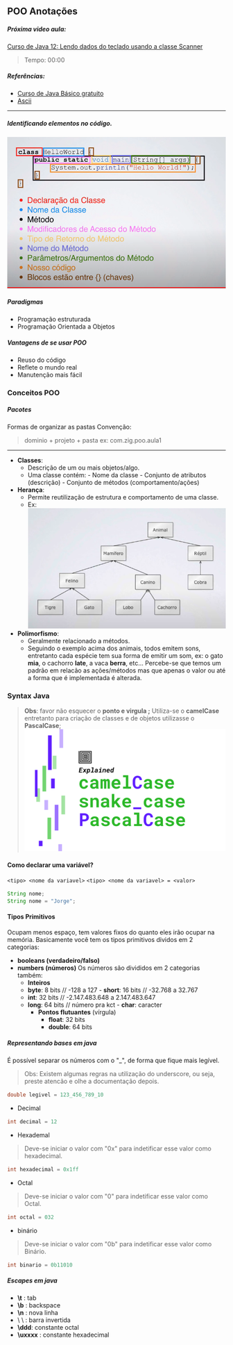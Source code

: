 ## POO Anotações

##### Próxima video aula: 
[Curso de Java 12: Lendo dados do teclado usando a classe Scanner](https://www.youtube.com/watch?v=Z6Y8zupCKfk&list=PLGxZ4Rq3BOBq0KXHsp5J3PxyFaBIXVs3r&index=15)
> Tempo: 00:00
##### Referências:

-   [Curso de Java Básico gratuito](https://youtube.com/playlist?list=PLGxZ4Rq3BOBq0KXHsp5J3PxyFaBIXVs3r&si=kR03_n1LTnHH2wzU)
- [Ascii](https://www.asciitable.com/)
---

##### Identificando elementos no código.
![alt text](codeelements.png)

##### Paradigmas

-   Programação estruturada
-   Programação Orientada a Objetos

##### Vantagens de se usar POO

-   Reuso do código
-   Reflete o mundo real
-   Manutenção mais fácil

### Conceitos POO

##### Pacotes
Formas de organizar as pastas
Convenção:

> dominio + projeto + pasta
> ex: com.zig.poo.aula1

---

-   **Classes**:
    - Descrição de um ou mais objetos/algo.
    - Uma classe contém: - Nome da classe - Conjunto de atributos (descrição) - Conjunto de métodos (comportamento/ações)
-   **Herança**:
    - Permite reutilização de estrutura e comportamento de uma classe.
    - Ex:
    ![alt text](heranca.png)
-   **Polimorfismo**:
    - Geralmente relacionado a métodos.
    - Seguindo o exemplo acima dos animais, todos emitem sons, entretanto cada espécie tem sua forma de emitir um som, ex: o gato **mia**, o cachorro **late**, a vaca **berra**, etc...
    Percebe-se que temos um padrão em relacão as ações/métodos mas que apenas o valor ou até a forma que é implementada é alterada.

### Syntax Java

> **Obs**: favor não esquecer o **ponto e virgula ;**
> Utiliza-se o **camelCase** entretanto para criação de classes e de objetos utilizasse o **PascalCase**;
> ![alt text](case.png)

#### Como declarar uma variável?
`<tipo> <nome da variavel>`
`<tipo> <nome da variavel> = <valor>`

```java
String nome;
String nome = "Jorge";
```

#### Tipos Primitivos
Ocupam menos espaço, tem valores fixos do quanto eles irão ocupar na memória.
Basicamente você tem os tipos primitivos dividos em 2 categorias:

-   **booleans (verdadeiro/falso)**
-   **numbers (números)**
    Os números são divididos em 2 categorias também:
    - **Inteiros** 
    - **byte**: 8 bits // -128 a 127 - **short**: 16 bits // -32.768 a 32.767 
    - **int**: 32 bits // -2.147.483.648 a 2.147.483.647 
    - **long**: 64 bits // número pra kct - **char**: caracter
        -   **Pontos flutuantes** (vírgula)
            -   **float**: 32 bits
            -   **double**: 64 bits

##### Representando bases em java
É possível separar os números com o "_", de forma que fique mais legível.
> Obs: Existem algumas regras na utilização do underscore, ou seja, preste atencão e olhe a documentação depois. 
```java
double legivel = 123_456_789_10
```
* Decimal
```java
int decimal = 12
```
* Hexademal
> Deve-se iniciar o valor com "0x" para indetificar esse valor como hexadecimal.
```java
int hexadecimal = 0x1ff
```
* Octal
> Deve-se iniciar o valor com "0" para indetificar esse valor como Octal.
```java
int octal = 032
```
* binário
> Deve-se iniciar o valor com "0b" para indetificar esse valor como Binário.
```java
int binario = 0b11010
```

##### Escapes em java
* **\t** : tab
* **\b** : backspace
* **\n** : nova linha
* \ \ : barra invertida
* **\ddd**: constante octal 
* **\uxxxx** : constante hexadecimal 